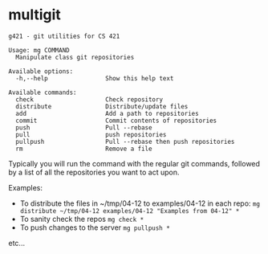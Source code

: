 # multigit

```
g421 - git utilities for CS 421

Usage: mg COMMAND
  Manipulate class git repositories

Available options:
  -h,--help                Show this help text

Available commands:
  check                    Check repository
  distribute               Distribute/update files
  add                      Add a path to repositories
  commit                   Commit contents of repositories
  push                     Pull --rebase
  pull                     push repositories
  pullpush                 Pull --rebase then push repositories
  rm                       Remove a file
```

Typically you will run the command with the regular git commands,
followed by a list of all the repositories you want to act upon.

Examples:
  - To distribute the files in ~/tmp/04-12 to examples/04-12 in each repo:
    `mg distribute ~/tmp/04-12 examples/04-12 "Examples from 04-12" *`
  - To sanity check the repos
    `mg check *`
  - To push changes to the server
    `mg pullpush *`

etc...

